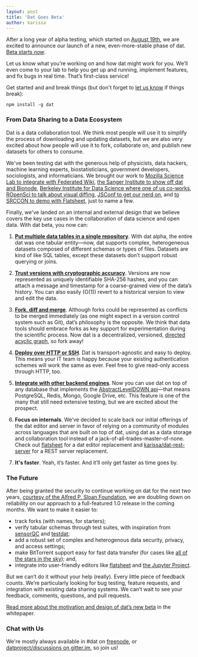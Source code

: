 ```yaml
---
layout: post
title: 'Dat Goes Beta'
author: karissa
---
```


After a long year of alpha testing, which started on [August 19th](https://usopendata.org/2014/08/19/dat-alpha/), we are excited to announce our launch of a new, even-more-stable phase of dat. [Beta starts _now_](https://github.com/maxogden/dat).

Let us know what you’re working on and how dat might work for you. We’ll even come to your lab to help you get up and running, implement features, and fix bugs in real time. That’s first-class service!

Get started and and break things (but don't forget to [let us know](#chat-with-us) if things break):

```
npm install -g dat
```

### From Data Sharing to a Data Ecosystem

Dat is a data collaboration tool. We think most people will use it to simplify the process of downloading and updating datasets, but we are also very excited about how people will use it to fork, collaborate on, and publish new datasets for others to consume.

We've been testing dat with the generous help of physicists, data hackers, machine learning experts, biostatisticians, government developers, sociologists, and informaticians. We brought our work to [Mozilla Science Lab to integrate with Federated Wiki](https://www.youtube.com/watch?v=AKpJgNoT1b8), [the Sanger Institute to show off dat and Bionode](https://www.youtube.com/watch?v=AKpJgNoT1b8), [Berkeley Institute for Data Science where one of us co-works](https://www.youtube.com/watch?v=psmtJUyZHE0), [ROpenSci to talk about visual diffing](http://unconf.ropensci.org/), [JSConf to get our nerd on](https://www.youtube.com/watch?v=iM3Pr7tfHF0), and [to SRCCON to demo with Flatsheet](http://srccon.org/docs/transcripts/datflatsheet/), just to name a few.

Finally, we've landed on an internal and external design that we believe covers the key use cases in the collaboration of data science and open data. With dat beta, you now can:

1) **[Put multiple data tables in a single repository](https://github.com/maxogden/dat/blob/master/docs/whitepaper.md#31-importing-datasets)**. With dat alpha, the entire dat was one tabular entity—now, dat supports complex, heterogeneous datasets composed of different schemas or types of files. Datasets are kind of like SQL tables, except these datasets don’t support robust querying or joins.

2) **[Trust versions with cryptographic accuracy](https://github.com/maxogden/dat/blob/master/docs/whitepaper.md#32-versioning)**. Versions are now represented as uniquely identifiable SHA-256 hashes, and you can attach a message and timestamp for a coarse-grained view of the data’s history. You can also easily (O(1)) revert to a historical version to view and edit the data.

3) **[Fork, diff and merge](https://github.com/maxogden/dat/blob/master/docs/whitepaper.md#34-one-thousand-forks-when-all-you-need-is-a-knife-isnt-irony)**. Although forks could be represented as conflicts to be merged immediately (as one might expect in a version control system such as Git), dat’s philosophy is the opposite. We think that data tools should embrace forks as key support for experimentation during the scientific process. Now dat is a decentralized, versioned, [directed acyclic graph](https://github.com/mafintosh/merkle-dag), so fork away!

4) **[Deploy over HTTP or SSH](https://github.com/maxogden/dat/blob/master/docs/cookbook.md)**. Dat is transport-agnostic and easy to deploy. This means your IT team is happy because your existing authentication schemes will work the same as ever. Feel free to give read-only access through HTTP, too.

5) **[Integrate with other backend engines](https://github.com/maxogden/dat/blob/master/docs/cookbook.md#how-do-i-connect-a-different-backend-to-dat)**. Now you can use dat on top of any database that implements the [AbstractLevelDOWN api](https://github.com/Level/abstract-leveldown)—that means PostgreSQL, Redis, Mongo, Google Drive, etc. This feature is one of the many that still need extensive testing, but we are excited about the prospect.

6) **Focus on internals**. We’ve decided to scale back our initial offerings of the dat editor and server in favor of relying on a community of modules across languages that are built on top of dat, using dat as a data storage and collaboration tool instead of a jack-of-all-trades-master-of-none. Check out [flatsheet](http://github.com/flatsheet) for a dat editor replacement and [karissa/dat-rest-server](http://github.com/karissa/dat-rest-server) for a REST server replacement.

7) **It's faster**. Yeah, it’s faster. And it’ll only get faster as time goes by.

### The Future

After being granted the security to continue working on dat for the next two years, [courtesy of the Alfred P. Sloan Foundation](https://usopendata.org/2015/04/03/sloan/), we are doubling down on reliability on our approach to a full-featured 1.0 release in the coming months. We want to make it easier to:

* track forks (with names, for starters);
* verify tabular schemas through test suites, with inspiration from [sensorQC](https://github.com/USGS-R/sensorQC) and [testdat](https://github.com/ropensci/testdat);
* add a robust set of complex and heterogenous data security, privacy, and access settings;
* make BitTorrent support easy for fast data transfer (for cases like [all of the stars in the sky](http://trillianverse.org/)); and,
* integrate into user-friendly editors like [flatsheet](http://flatsheet.io) and [the Jupyter Project](https://jupyter.org/).

But we can’t do it without your help (really). Every little piece of feedback counts. We’re particularly looking for bug testing, feature requests, and integration with existing data sharing systems. We can’t wait to see your feedback, comments, questions, and pull requests.

[Read more about the motivation and design of dat’s new beta](https://github.com/maxogden/dat/blob/master/docs/whitepaper.md#32-versioning) in the whitepaper.

### Chat with Us

We're mostly always available in #dat on [freenode](https://webchat.freenode.net), or [datproject/discussions on gitter.im](https://gitter.im/datproject/discussions), so join us!
